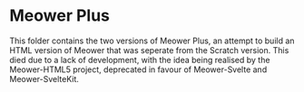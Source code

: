 # Meower Plus

This folder contains the two versions of Meower Plus, an attempt to build an HTML version of Meower that was seperate from the Scratch version. This died due to a lack of development, with the idea being realised by the Meower-HTML5 project, deprecated in favour of Meower-Svelte and Meower-SvelteKit.